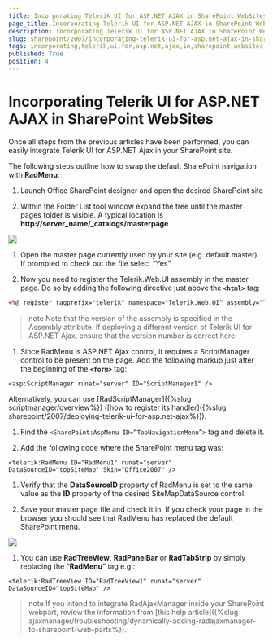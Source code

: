 ```yaml
---
title: Incorporating Telerik UI for ASP.NET AJAX in SharePoint WebSites
page_title: Incorporating Telerik UI for ASP.NET AJAX in SharePoint WebSites | UI for ASP.NET AJAX Documentation
description: Incorporating Telerik UI for ASP.NET AJAX in SharePoint WebSites
slug: sharepoint/2007/incorporating-telerik-ui-for-asp.net-ajax-in-sharepoint-websites
tags: incorporating,telerik,ui,for,asp.net,ajax,in,sharepoint,websites
published: True
position: 4
---
```


# Incorporating Telerik UI for ASP.NET AJAX in SharePoint WebSites





Once all steps from the previous articles have been performed, you can easily integrate Telerik UI for ASP.NET Ajax in your SharePoint site.

The following steps outline how to swap the default SharePoint navigation with **RadMenu**:

1. Launch Office SharePoint designer and open the desired SharePoint site

1. Within the Folder List tool window expand the tree until the master pages folder is visible. A typical location is **http://server_name/_catalogs/masterpage**


![](images/moss2.gif)

1. Open the master page currently used by your site (e.g. default.master). If prompted to check out the file select “Yes”.

1. Now you need to register the Telerik.Web.UI assembly in the master page. Do so by adding the following directive just above the **`<html>`** tag:

````XML
<%@ register tagprefix="telerik" namespace="Telerik.Web.UI" assembly="Telerik.Web.UI, Version=x.x.x.x, Culture=neutral, PublicKeyToken=121fae78165ba3d4" %>
````



>note Note that the version of the assembly is specified in the Assembly attribute. If deploying a different version of Telerik UI for ASP.NET Ajax, ensure that the version number is correct here.



1. Since RadMenu is ASP.NET Ajax control, it requires a ScriptManager control to be present on the page. Add the following markup just after the beginning of the **`<form>`** tag:

````ASP.NET
<asp:ScriptManager runat="server" ID="ScriptManager1" />
````

Alternatively, you can use [RadScriptManager]({%slug scriptmanager/overview%}) ([how to register its handler]({%slug sharepoint/2007/deploying-telerik-ui-for-asp.net-ajax%})).

1. Find the `<SharePoint:AspMenu ID=”TopNavigationMenu”>` tag and delete it.

1. Add the following code where the SharePoint menu tag was:

````ASP.NET
<telerik:RadMenu ID="RadMenu1" runat="server" DataSourceID="topSiteMap" Skin="Office2007" />
````



1. Verify that the **DataSourceID** property of RadMenu is set to the same value as the **ID** property of the desired SiteMapDataSource control.

1. Save your master page file and check it in. If you check your page in the browser you should see that RadMenu has replaced the default SharePoint menu.
 

![](images/moss3.gif)

1. You can use **RadTreeView**, **RadPanelBar** or **RadTabStrip** by simply replacing the “**RadMenu**” tag e.g.:

````ASP.NET
<telerik:RadTreeView ID="RadTreeView1" runat="server" DataSourceID="topSiteMap" />
````



>note If you intend to integrate RadAjaxManager inside your SharePoint webpart, review the information from [this help article]({%slug ajaxmanager/troubleshooting/dynamically-adding-radajaxmanager-to-sharepoint-web-parts%}).
>

